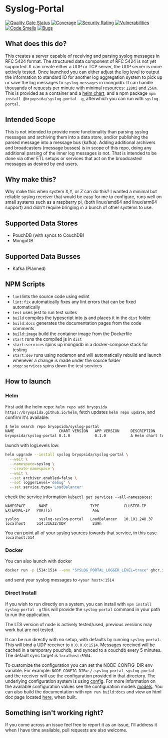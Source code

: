 # Syslog-Portal

[![Quality Gate Status](https://sonarcloud.io/api/project_badges/measure?project=bryopsida_syslog-portal&metric=alert_status)](https://sonarcloud.io/summary/new_code?id=bryopsida_syslog-portal) [![Coverage](https://sonarcloud.io/api/project_badges/measure?project=bryopsida_syslog-portal&metric=coverage)](https://sonarcloud.io/summary/new_code?id=bryopsida_syslog-portal) [![Security Rating](https://sonarcloud.io/api/project_badges/measure?project=bryopsida_syslog-portal&metric=security_rating)](https://sonarcloud.io/summary/new_code?id=bryopsida_syslog-portal) [![Vulnerabilities](https://sonarcloud.io/api/project_badges/measure?project=bryopsida_syslog-portal&metric=vulnerabilities)](https://sonarcloud.io/summary/new_code?id=bryopsida_syslog-portal) [![Code Smells](https://sonarcloud.io/api/project_badges/measure?project=bryopsida_syslog-portal&metric=code_smells)](https://sonarcloud.io/summary/new_code?id=bryopsida_syslog-portal) [![Bugs](https://sonarcloud.io/api/project_badges/measure?project=bryopsida_syslog-portal&metric=bugs)](https://sonarcloud.io/summary/new_code?id=bryopsida_syslog-portal)

## What does this do?

This creates a server capable of receiving and parsing syslog messages in RFC 5424 format. The structured data component of RFC 5424 is not yet supported. It can create either a UDP or TCP server, the UDP server is more actively tested. Once launched you can either adjust the log level to output the information to standard IO for another log aggregation system to pick up or save the log messages to `syslog.messages` in mongodb. It can handle thousands of requests per minute with minimal resources: `128mi` and `256m`. This is provided as a container and a [helm chart](https://github.com/bryopsida/helm/tree/main/charts/syslog-portal), and a npm package `npm install @bryopsida/syslog-portal -g`, afterwhich you can run with `syslog-portal`.

## Intended Scope

This is not intended to provide more functionality than parsing syslog messages and archiving them into a data store, and/or publishing the parsed message into a message bus (kafka). Adding additional archivers and broadcasters (message busses) is in scope of this repo, doing any additional parsing of the inner log messages is not. That is intended to be done via other ETL setups or services that act on the broadcasted messages as desired by end users.

## Why make this?

Why make this when system X,Y, or Z can do this? I wanted a minimal but reliable syslog receiver that would be easy for me to configure, runs well on small systems such as a raspberry pi, (both linux/amd64 and linux/arm64 support) and didn't require bringing in a bunch of other systems to use.

## Supported Data Stores

- PouchDB (with syncs to CouchDB)
- MongoDB

## Supported Data Busses

- Kafka (Planned)

## NPM Scripts

- `lint`lints the source code using eslint
- `lint:fix` automatically fixes any lint errors that can be fixed automatically
- `test` uses jest to run test suites
- `build` compiles the typescript into js and places it in the `dist` folder
- `build:docs` generates the documentation pages from the code comments
- `build:image` build the container image from the Dockerfile
- `start` runs the compiled js in `dist`
- `start:services` spins up mongodb in a docker-compose stack for testing
- `start:dev` runs using nodemon and will automatically rebuild and launch whenever a change is made under the source folder
- `stop:services` spins down the test services

## How to launch

### Helm

First add the helm repo: `helm repo add bryopsida https://bryopsida.github.io/helm`, fetch updates `helm repo update`, and confirm it's available:

```bash
$ helm search repo bryopsida/syslog-portal                                                                                 [20:11:24]
NAME                    CHART VERSION   APP VERSION     DESCRIPTION
bryopsida/syslog-portal 0.1.0           0.1.0           A Helm chart to launch a syslog-portal for inge..
```

launch with logLevels low:

```bash
helm upgrade --install syslog bryopsida/syslog-portal \
  --wait \
  --namespace=syslog \
  --create-namespace \
  --wait \
  --set archiver.enabled=false \
  --set loggerLevel='debug' \
  --set service.type='LoadBalancer'
```

check the service information `kubectl get services --all-namespaces`:

```
NAMESPACE      NAME                   TYPE           CLUSTER-IP      EXTERNAL-IP   PORT(S)                  AGE

syslog         syslog-syslog-portal   LoadBalancer   10.101.248.37   localhost     514:31622/UDP            2d9h
```

You can point all of your syslog sources towards that service, in this case `localhost:514`

### Docker

You can also launch with docker

```bash
docker run -p 1514:1514 --env "SYSLOG_PORTAL_LOGGER_LEVEL=trace" ghcr.io/bryopsida/syslog-portal:main
```

and send your syslog messages to `<your host>:1514`

### Direct Install

If you wish to run directly on a system, you can install with `npm install syslog-portal -g` this will provide
the `syslog-portal` command in your path to run the application.

The LTS version of node is actively tested/used, previous versions may work but are not tested.

It can be run directly with no setup, with defaults by running `syslog-portal`. This will bind a UDP receiver to `0.0.0.0:1514`. Messages received will be cached in a temporary pouchdb, and synced to a couchdb every 5 minutes. The default sync target is `localhost:5984`.

To customize the configuration you can set the NODE_CONFIG_DIR env variable. For example: `NODE_CONFIG_DIR=~/.syslog-portal syslog-portal` and the receiver will use the configuration provided in that directory. The underlying configuration system is using [config](https://github.com/node-config/node-config). For more information on the available configuration values see the configuration models [models](src/models/config.ts). You can also build the documentation with `npm run build:docs` and view an html doc page located [here](docs/index.html), when built.

## Something isn't working right?

If you come across an issue feel free to report it as an issue, I'll address it when I have time available, pull requests are also welcome.
